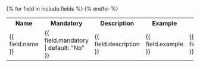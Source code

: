 <table>
    <tr>
        <th>Name</th>
        <th>Mandatory</th>
        <th>Description</th>
        <th>Example</th>
        <th>Default</th>
    </tr>
    {% for field in include.fields %}
    <tr>
        <td>{{ field.name }}</td>
        <td>{{ field.mandatory |  default: "No" }}</td>
        <td>{{ field.description }}</td>
        <td>{{ field.example }}</td>
        <td>{{ field.default }}</td>
    </tr>
    {% endfor %}
</table>
